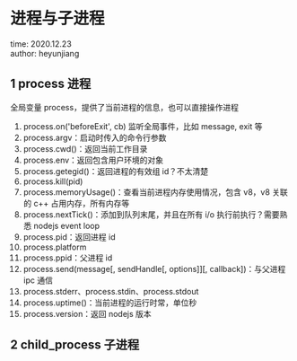 # 进程与子进程

time: 2020.12.23  
author: heyunjiang

## 1 process 进程

全局变量 process，提供了当前进程的信息，也可以直接操作进程

1. process.on('beforeExit', cb) 监听全局事件，比如 message, exit 等
2. process.argv：启动时传入的命令行参数
3. process.cwd()：返回当前工作目录
4. process.env：返回包含用户环境的对象
5. process.getegid()：返回进程的有效组 id？不太清楚
6. process.kill(pid)
7. process.memoryUsage()：查看当前进程内存使用情况，包含 v8，v8 关联的 c++ 占用内存，所有内存等
8. process.nextTick()：添加到队列末尾，并且在所有 i/o 执行前执行？需要熟悉 nodejs event loop
9. process.pid：返回进程 id
10. process.platform
11. process.ppid：父进程 id
12. process.send(message[, sendHandle[, options]][, callback])：与父进程 ipc 通信
13. process.stderr、process.stdin、process.stdout
14. process.uptime()：当前进程的运行时常，单位秒
15. process.version：返回 nodejs 版本

## 2 child_process 子进程
